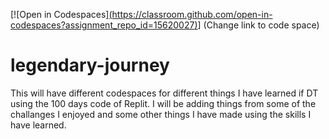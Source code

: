 [![Open in Codespaces][(https://classroom.github.com/open-in-codespaces?assignment_repo_id=15620027)](https://codespaces.new/Soph8908/legendary-journey?quickstart=1)]
(Change link to code space)
# legendary-journey

This will have different codespaces for different things I have learned if DT using the 100 days code of Replit.
I will be adding things from some of the challanges I enjoyed and some other things I have made using the skills I have learned.
